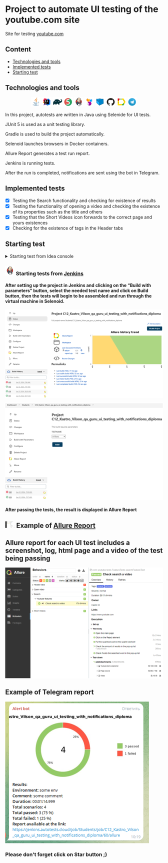 # Project to automate UI testing of the youtube.com site

Site for testing [youtube.com](https://www.youtube.com)

## Content

* <a href="#link-technologies-and-tools">Technologies and tools</a>
* <a href="#link-implemented-tests">Implemented tests</a>
* <a href="#link-starting-test">Starting test </a>

## Technologies and tools

<p align="center">
<img width="6%" src="images/logo/Java.svg">
<img width="6%" src="images/logo/Intelij_IDEA.svg">
<img width="6%" src="images/logo/Gradle.svg">
<img width="6%" src="images/logo/JUnit5.svg">
<img width="6%" src="images/logo/Jenkins.svg">
<img width="6%" src="images/logo/Selenide.svg">
<img width="6%" src="images/logo/Selenoid.svg">
<img width="6%" src="images/logo/GitHub.svg">
<img width="6%" src="images/logo/Allure_Report.svg">
<img width="6%" src="images/logo/Telegram.svg">
</p>

In this project, autotests are written in Java using Selenide for UI tests.

JUnit 5 is used as a unit testing library.

Gradle is used to build the project automatically.

Selenoid launches browsers in Docker containers.

Allure Report generates a test run report.

Jenkins is running tests.

After the run is completed, notifications are sent using the bot in Telegram.

## Implemented tests
- [x] Testing the Search functionality and checking for existence of results
- [x] Testing the functionality of opening a video and checking the existence of its properties such as the title and others
- [x] Testing that the Short Videos icon forwards to the correct page and yours existences
- [x] Checking for the existence of tags in the Header tabs

## Starting test 
<details>
<summary>Starting test from Idea console</summary>

### Starting tests Locally

* ```gradle clean test -DtestTag=${TAGTEST} -DLauncher=Local allureServe```
* ```gradle clean test -DtestTag=AllTest -DLauncher=Local allureServe```

### Starting tests remotely in Selenoid
* ```gradle clean test -DtestTag=${TAGTEST} -DLauncher=Remote allureServe```
</details>

### <img width="6%" title="Jenkins" src="images/logo/Jenkins.svg"> Starting tests from [Jenkins](https://jenkins.autotests.cloud/job/Students/job/C12_Kastro_Vilson_qa_guru_ui_testing_with_notifications_diploma/)
#### After setting up the project in Jenkins and clicking on the “Build with parameters” button, select the needed test name and click on Build button, then the tests will begin to be assembled and run through the virtual machine in Selenoid.

<p><img src="images/screenshots/job_jenkins.png" alt="Jenkins"/></p>

<p><img src="images/screenshots/start_jobs.png" alt="Jenkins"/></p>

#### After passing the tests, the result is displayed in Allure Report

## <img width="6%" title="Allure" src="images/screenshots/allure_report.png"> Example of [Allure Report](https://jenkins.autotests.cloud/job/Students/job/C12_Kastro_Vilson_qa_guru_ui_testing_with_notifications_diploma/60/allure/#behaviors/28eaa749046249292ad126338a89aa0a/48fd01b774fc9977/)

## Allure report for each UI test includes a screenshot, log, html page and a video of the test being passing

<p><img src="images/screenshots/allure_report.png" alt="allure report"/></p>

## Example of Telegram report

<p><img src="images/screenshots/telegram_report.png" alt="allure report"/></p>

### Please don't forget click on Star button ;)
